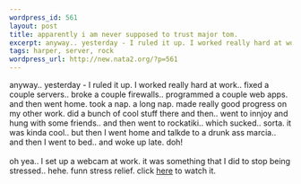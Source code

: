```yaml
--- 
wordpress_id: 561
layout: post
title: apparently i am never supposed to trust major tom.
excerpt: anyway.. yesterday - I ruled it up. I worked really hard at work.. fixed a couple servers.. broke a couple firewalls.. programmed a couple web apps. and then went home. took a nap. a long nap. made really good progress on my other work. did a bunch of cool stuff there and then.. went to innjoy and hung with some friends.. and then went to rockatiki.. which sucked.. sorta. it was kinda cool.. but ...
tags: harper, server, rock
wordpress_url: http://new.nata2.org/?p=561
---
```

anyway.. yesterday - I ruled it up. I worked really hard at work.. fixed a couple servers.. broke a couple firewalls.. programmed a couple web apps. and then went home. took a nap. a long nap. made really good progress on my other work. did a bunch of cool stuff there and then.. went to innjoy and hung with some friends.. and then went to rockatiki.. which sucked.. sorta. it was kinda cool.. but then I went home and talkde to a drunk ass marcia.. and then I went to bed.. and woke up late. doh!
<br/><br/>oh yea.. I set up a webcam at work. it was something that I did to stop being stressed.. hehe. funn stress relief. click <a href="#" onclick="window.open('http://nata2.info/pictures/harper/me/cam/','666','menubar=yes,scrollbars=no,width=352,height=288')">here</a> to watch it.
